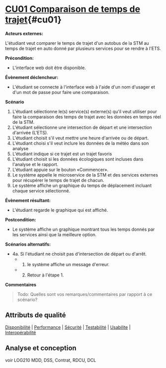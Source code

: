 # [**CU01** Comparaison de temps de trajet](#da-cu01){#cu01}

**Acteurs externes:**

L'étudiant veut comparer le temps de trajet d'un autobus de la STM au temps de trajet en auto donné par plusieurs services pour se rendre à l'ETS.

**Précondition:**

- L'interface web doit être disponible.

**Évènement déclencheur:**

- L'étudiant se connecte à l'interface web à l'aide d'un nom d'usager et d'un mot de passe pour faire une comparaison.

**Scénario**

1. L'étudiant sélectionne le(s) service(s) externe(s) qu'il veut utiliser pour faire la comparaison des temps de trajet avec les données en temps réel de la STM.
2. L'étudiant sélectionne une intersection de départ et une intersection d'arrivée (L'ETS).
3. L'étudiant choisit s'il veut mettre une heure d'arrivée ou de départ.
4. L'étudiant choisi s'il veut inclure les données de la météo dans son analyse
6. L'étudiant indique si ce trajet est un trajet favoris
7. L'étudiant choisit si les données écologiques sont incluses dans l'analyse et le rapport.
8. L'étudiant appuie sur le bouton «Commencer».
9. Le système appelle le microservice de la STM et des services externes pour récupérer le temps de trajet de chacun.
10. Le système affiche un graphique du temps de déplacement incluant chaque service sélectionné.

**Évènement résultant:**

- L'étudiant regarde le graphique qui est affiché.

**Postcondition:**

- Le système affiche un graphique montrant tous les temps donnés par les services ainsi que la meilleure option.

**Scénarios alternatifs:**

- 4a. Si l'étudiant ne choisit pas d'intersection de départ ou d'arrêt.
  - 1. le système affiche un message d'erreur.
  - 2. Retour à l'étape 1.

**Commentaires**
> Todo: Quelles sont vos remarques/commentaires par rapport à ce scénario?

## Attributs de qualité
[Disponibilité](#d-cu01) | [Performance](#p-cu01) | [Sécurité](#s-cu01) | [Testabilité](#t-cu01) | [Usabilite](#u-cu01) | [Interopérabilité](#i-cu01)

## Analyse et conception
voir LOG210
MDD, DSS, Contrat, RDCU, DCL
